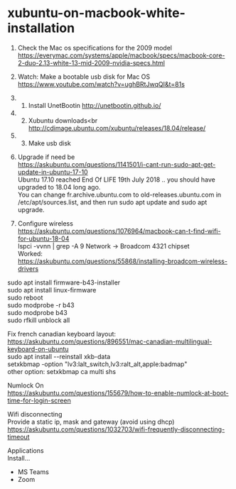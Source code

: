 # xubuntu-on-macbook-white-installation

1. Check the Mac os specifications for the 2009 model
https://everymac.com/systems/apple/macbook/specs/macbook-core-2-duo-2.13-white-13-mid-2009-nvidia-specs.html

2. Watch: Make a bootable usb disk for Mac OS<br>
https://www.youtube.com/watch?v=ughBRtJwqQI&t=81s<br>
2. 1. Install UnetBootin http://unetbootin.github.io/
2. 2. Xubuntu downloads<br
http://cdimage.ubuntu.com/xubuntu/releases/18.04/release/<br>
2. 3. Make usb disk<br>

3. Upgrade if need be<br>
https://askubuntu.com/questions/1141501/i-cant-run-sudo-apt-get-update-in-ubuntu-17-10<br>
Ubuntu 17.10 reached End Of LIFE 19th July 2018 .. you should have upgraded to 18.04 long ago.<br>
You can change fr.archive.ubuntu.com to old-releases.ubuntu.com in /etc/apt/sources.list, and then run sudo apt update and sudo apt upgrade.<br>

4. Configure wireless
https://askubuntu.com/questions/1076964/macbook-can-t-find-wifi-for-ubuntu-18-04<br>
lspci -vvnn | grep -A 9 Network -> Broadcom 4321 chipset<br>
Worked: <br>
https://askubuntu.com/questions/55868/installing-broadcom-wireless-drivers <br>

sudo apt install firmware-b43-installer <br>
sudo apt install linux-firmware <br>
sudo reboot <br>
sudo modprobe -r b43 <br>
sudo modprobe b43    <br>
sudo rfkill unblock all  <br>

Fix french canadian keyboard layout: <br>
https://askubuntu.com/questions/896551/mac-canadian-multilingual-keyboard-on-ubuntu <br>
sudo apt install --reinstall xkb-data <br>
setxkbmap -option "lv3:lalt_switch,lv3:ralt_alt,apple:badmap"<br>
other option:
setxkbmap ca multi shs

Numlock On <br>
https://askubuntu.com/questions/155679/how-to-enable-numlock-at-boot-time-for-login-screen<br>

Wifi disconnecting <br>
Provide a static ip, mask and gateway (avoid using dhcp)
https://askubuntu.com/questions/1032703/wifi-frequently-disconnecting-timeout

Applications<br> 
Install... 
- MS Teams
- Zoom 

